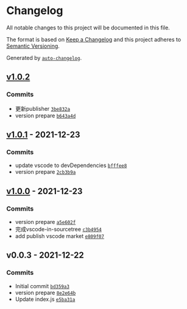 # Changelog

All notable changes to this project will be documented in this file.

The format is based on [Keep a Changelog](https://keepachangelog.com/en/1.0.0/)
and this project adheres to [Semantic Versioning](https://semver.org/spec/v2.0.0.html).

Generated by [`auto-changelog`](https://github.com/CookPete/auto-changelog).

## [v1.0.2](https://github.com/slcnx/open-sourcetree-in-vscode-plugin/compare/v1.0.1...v1.0.2)

### Commits

- 更新publisher [`3be832a`](https://github.com/slcnx/open-sourcetree-in-vscode-plugin/commit/3be832ae64e1967823902ad8de697bdaa8231d97)
- version prepare [`b643a4d`](https://github.com/slcnx/open-sourcetree-in-vscode-plugin/commit/b643a4ded3d2e2533c9c3f25cfde389126bbb826)

## [v1.0.1](https://github.com/slcnx/open-sourcetree-in-vscode-plugin/compare/v1.0.0...v1.0.1) - 2021-12-23

### Commits

- update vscode to devDependencies [`bfffee8`](https://github.com/slcnx/open-sourcetree-in-vscode-plugin/commit/bfffee89de9df5cdc10a3f268523c918528010e5)
- version prepare [`2cb3b9a`](https://github.com/slcnx/open-sourcetree-in-vscode-plugin/commit/2cb3b9a3552e0a8e7fd12dc07e3a90a1d654599f)

## [v1.0.0](https://github.com/slcnx/open-sourcetree-in-vscode-plugin/compare/v0.0.3...v1.0.0) - 2021-12-23

### Commits

- version prepare [`a5e602f`](https://github.com/slcnx/open-sourcetree-in-vscode-plugin/commit/a5e602f9f6f6e00900787cce976689d81c6c5e15)
- 完成vscode-in-sourcetree [`c3b4954`](https://github.com/slcnx/open-sourcetree-in-vscode-plugin/commit/c3b4954813e6819f6c80cc75a169c8502ddc0efc)
- add publish vscode market [`e809f07`](https://github.com/slcnx/open-sourcetree-in-vscode-plugin/commit/e809f071147676ecab2cdfb7bf96f5776b193468)

## v0.0.3 - 2021-12-22

### Commits

- Initial commit [`bd359a3`](https://github.com/slcnx/open-sourcetree-in-vscode-plugin/commit/bd359a3bcea849b3aa5e85095804b4e88d6c3036)
- version prepare [`8e2e64b`](https://github.com/slcnx/open-sourcetree-in-vscode-plugin/commit/8e2e64b811750cd334113b1fb599c8e05152ba17)
- Update index.js [`e5ba31a`](https://github.com/slcnx/open-sourcetree-in-vscode-plugin/commit/e5ba31a8f5f25163a2f6185886da205f0b4266a5)
